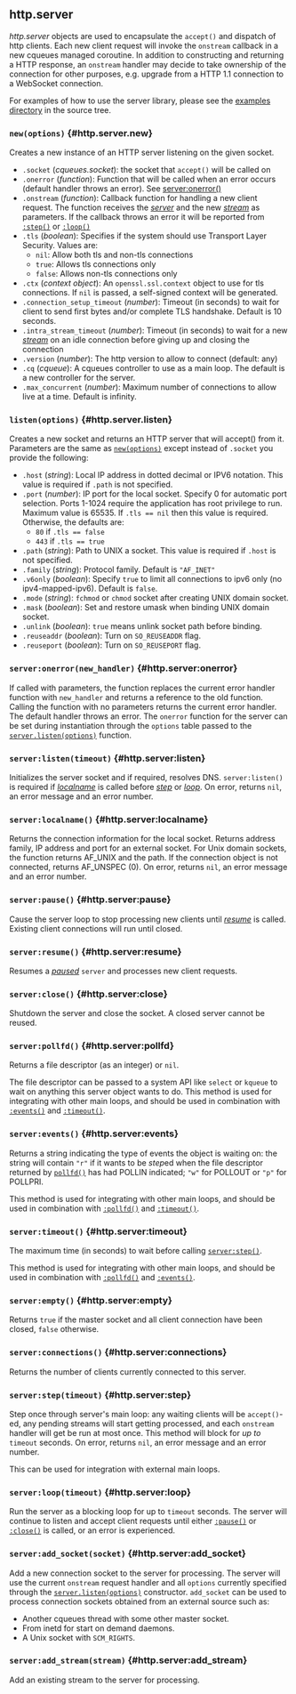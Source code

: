 ## http.server

*http.server* objects are used to encapsulate the `accept()` and dispatch of http clients. Each new client request will invoke the `onstream` callback in a new cqueues managed coroutine. In addition to constructing and returning a HTTP response, an `onstream` handler may decide to take ownership of the connection for other purposes, e.g. upgrade from a HTTP 1.1 connection to a WebSocket connection.

For examples of how to use the server library, please see the [examples directory](https://github.com/daurnimator/lua-http/tree/master/examples) in the source tree.

### `new(options)` <!-- --> {#http.server.new}

Creates a new instance of an HTTP server listening on the given socket.

  - `.socket` (*cqueues.socket*): the socket that `accept()` will be called on
  - `.onerror` (*function*): Function that will be called when an error occurs (default handler throws an error). See [server:onerror()](#http.server:onerror)
  - `.onstream` (*function*): Callback function for handling a new client request. The function receives the [*server*](#http.server) and the new [*stream*](#stream) as parameters. If the callback throws an error it will be reported from [`:step()`](#http.server:step) or [`:loop()`](#http.server:loop)
  - `.tls` (*boolean*): Specifies if the system should use Transport Layer Security. Values are:
	  - `nil`: Allow both tls and non-tls connections
	  - `true`: Allows tls connections only
	  - `false`: Allows non-tls connections only
  - `.ctx` (*context object*): An `openssl.ssl.context` object to use for tls connections. If `nil` is passed, a self-signed context will be generated.
  - `.connection_setup_timeout` (*number*): Timeout (in seconds) to wait for client to send first bytes and/or complete TLS handshake. Default is 10 seconds.
  - `.intra_stream_timeout` (*number*): Timeout (in seconds) to wait for a new [*stream*](#stream) on an idle connection before giving up and closing the connection
  - `.version` (*number*): The http version to allow to connect (default: any)
  - `.cq` (*cqueue*): A cqueues controller to use as a main loop. The default is a new controller for the server.
  - `.max_concurrent` (*number*): Maximum number of connections to allow live at a time. Default is infinity.


### `listen(options)` <!-- --> {#http.server.listen}

Creates a new socket and returns an HTTP server that will accept() from it.
Parameters are the same as [`new(options)`](#http.server.new) except instead of `.socket` you provide the following:

  - `.host` (*string*): Local IP address in dotted decimal or IPV6 notation. This value is required if `.path` is not specified.
  - `.port` (*number*): IP port for the local socket. Specify 0 for automatic port selection. Ports 1-1024 require the application has root privilege to run. Maximum value is 65535. If `.tls == nil` then this value is required. Otherwise, the defaults are:
	  - `80` if `.tls == false`
	  - `443` if `.tls == true`
  - `.path` (*string*): Path to UNIX a socket. This value is required if `.host` is not specified.
  - `.family` (*string*): Protocol family. Default is `"AF_INET"`
  - `.v6only` (*boolean*): Specify `true` to limit all connections to ipv6 only (no ipv4-mapped-ipv6). Default is `false`.
  - `.mode` (*string*): `fchmod` or `chmod` socket after creating UNIX domain socket.
  - `.mask` (*boolean*): Set and restore umask when binding UNIX domain socket.
  - `.unlink` (*boolean*): `true` means unlink socket path before binding.
  - `.reuseaddr` (*boolean*): Turn on `SO_REUSEADDR` flag.
  - `.reuseport` (*boolean*): Turn on `SO_REUSEPORT` flag.


### `server:onerror(new_handler)` <!-- --> {#http.server:onerror}

If called with parameters, the function replaces the current error handler function with `new_handler` and returns a reference to the old function. Calling the function with no parameters returns the current error handler. The default handler throws an error. The `onerror` function for the server can be set during instantiation through the `options` table passed to the [`server.listen(options)`](#server.listen) function.


### `server:listen(timeout)` <!-- --> {#http.server:listen}

Initializes the server socket and if required, resolves DNS. `server:listen()` is required if [*localname*](#http.server:localname) is called before [*step*](#http.server:step) or [*loop*](#http.server:loop). On error, returns `nil`, an error message and an error number.


### `server:localname()` <!-- --> {#http.server:localname}

Returns the connection information for the local socket. Returns address family, IP address and port for an external socket. For Unix domain sockets, the function returns AF_UNIX and the path. If the connection object is not connected, returns AF_UNSPEC (0). On error, returns `nil`, an error message and an error number.


### `server:pause()` <!-- --> {#http.server:pause}

Cause the server loop to stop processing new clients until [*resume*](#http.server:resume) is called. Existing client connections will run until closed.


### `server:resume()` <!-- --> {#http.server:resume}

Resumes a [*paused*](#http.server:pause) `server` and processes new client requests.


### `server:close()` <!-- --> {#http.server:close}

Shutdown the server and close the socket. A closed server cannot be reused.


### `server:pollfd()` <!-- --> {#http.server:pollfd}

Returns a file descriptor (as an integer) or `nil`.

The file descriptor can be passed to a system API like `select` or `kqueue` to wait on anything this server object wants to do. This method is used for integrating with other main loops, and should be used in combination with [`:events()`](#http.server:events) and [`:timeout()`](#http.server:timeout).


### `server:events()` <!-- --> {#http.server:events}

Returns a string indicating the type of events the object is waiting on: the string will contain `"r"` if it wants to be *step*ed when the file descriptor returned by [`pollfd()`](#http.server:pollfd) has had POLLIN indicated; `"w"` for POLLOUT or `"p"` for POLLPRI.

This method is used for integrating with other main loops, and should be used in combination with [`:pollfd()`](#http.server:pollfd) and [`:timeout()`](#http.server:timeout).


### `server:timeout()` <!-- --> {#http.server:timeout}

The maximum time (in seconds) to wait before calling [`server:step()`](#http.server:step).

This method is used for integrating with other main loops, and should be used in combination with [`:pollfd()`](#http.server:pollfd) and [`:events()`](#http.server:events).


### `server:empty()` <!-- --> {#http.server:empty}

Returns `true` if the master socket and all client connection have been closed, `false` otherwise.


### `server:connections()` <!-- --> {#http.server:connections}

Returns the number of clients currently connected to this server.


### `server:step(timeout)` <!-- --> {#http.server:step}

Step once through server's main loop: any waiting clients will be `accept()`-ed, any pending streams will start getting processed, and each `onstream` handler will get be run at most once. This method will block for *up to* `timeout` seconds. On error, returns `nil`, an error message and an error number.

This can be used for integration with external main loops.


### `server:loop(timeout)` <!-- --> {#http.server:loop}

Run the server as a blocking loop for up to `timeout` seconds. The server will continue to listen and accept client requests until either [`:pause()`](#http.server:pause) or [`:close()`](#http.server:close) is called, or an error is experienced.


### `server:add_socket(socket)` <!-- --> {#http.server:add_socket}

Add a new connection socket to the server for processing. The server will use the current `onstream` request handler and all `options` currently specified through the [`server.listen(options)`](#http.server.listen) constructor. `add_socket` can be used to process connection sockets obtained from an external source such as:

  - Another cqueues thread with some other master socket.
  - From inetd for start on demand daemons.
  - A Unix socket with `SCM_RIGHTS`.


### `server:add_stream(stream)` <!-- --> {#http.server:add_stream}

Add an existing stream to the server for processing.
